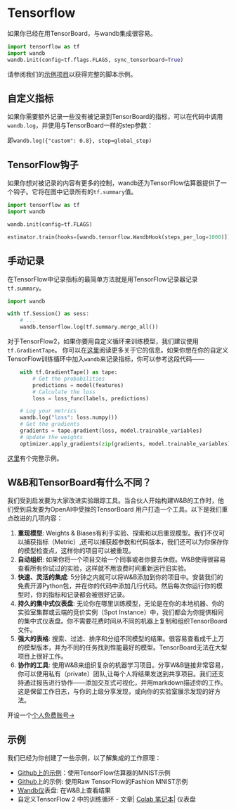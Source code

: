 # Tensorflow

如果你已经在用TensorBoard，与wandb集成很容易。

```python
import tensorflow as tf
import wandb
wandb.init(config=tf.flags.FLAGS, sync_tensorboard=True)
```

请参阅我们的[示例项目](https://docs.wandb.ai/v/zh-hans/examples)以获得完整的脚本示例。

## **自定义指标**

如果你需要额外记录一些没有被记录到TensorBoard的指标，可以在代码中调用`wandb.log`，并使用与TensorBoard一样的step参数：

即`wandb.log({"custom": 0.8}, step=global_step)`

##  **TensorFlow钩子**

如果你想对被记录的内容有更多的控制，wandb还为TensorFlow估算器提供了一个钩子。它将在图中记录所有的`tf.summary`值。

```python
import tensorflow as tf
import wandb

wandb.init(config=tf.FLAGS)

estimator.train(hooks=[wandb.tensorflow.WandbHook(steps_per_log=1000)])
```

## **手动记录**

 在TensorFlow中记录指标的最简单方法就是用TensorFlow记录器记录`tf.summary`。

```python
import wandb

with tf.Session() as sess:
    # ...
    wandb.tensorflow.log(tf.summary.merge_all())
```

 对于TensorFlow2，如果你要用自定义循环来训练模型，我们建议使用`tf.GradientTape`。 你可以在[这里](https://www.tensorflow.org/tutorials/customization/custom_training_walkthrough)阅读更多关于它的信息。如果你想在你的自定义TensorFlow训练循环中加入`wandb`来记录指标，你可以参考这段代码——

```python
    with tf.GradientTape() as tape:
        # Get the probabilities
        predictions = model(features)
        # Calculate the loss
        loss = loss_func(labels, predictions)

    # Log your metrics
    wandb.log("loss": loss.numpy())
    # Get the gradients
    gradients = tape.gradient(loss, model.trainable_variables)
    # Update the weights
    optimizer.apply_gradients(zip(gradients, model.trainable_variables))
```

[这里](https://www.wandb.com/articles/wandb-customizing-training-loops-in-tensorflow-2)有个完整示例。

## **W&B和TensorBoard有什么不同？**

我们受到启发要为大家改进实验跟踪工具。当合伙人开始构建W&B的工作时，他们受到启发要为OpenAI中受挫的TensorBoard 用户打造一个工具。以下是我们重点改进的几项内容：

1.  **重现模型**: Weights & Biases有利于实验、探索和以后重现模型。我们不仅可以捕获指标（Metric）,还可以捕获超参数和代码版本，我们还可以为你保存你的模型检查点，这样你的项目可以被重现。
2. **自动组织**: 如果你将一个项目交给一个同事或者你要去休假。W&B使得很容易查看所有你试过的实验，这样就不用浪费时间重新运行旧实验。
3.    **快速、灵活的集成**: 5分钟之内就可以将W&B添加到你的项目中。安装我们的免费开源Python包，并在你的代码中添加几行代码。然后每次你运行你的模型时，你的指标和记录都会被很好记录。 
4.  **持久的集中式仪表盘**: 无论你在哪里训练模型，无论是在你的本地机器、你的实验室集群或云端的竞价实例（Spot Instance）中，我们都会为你提供相同的集中式仪表盘。你不需要花费时间从不同的机器上复制和组织TensorBoard文件。
5.  **强大的表格**: 搜索、过滤、排序和分组不同模型的结果。很容易查看成千上万的模型版本，并为不同的任务找到性能最好的模型。TensorBoard无法在大型项目上很好工作。
6.   **协作的工具**: 使用W&B来组织复杂的机器学习项目。分享W&B链接非常容易，你可以使用私有（private）团队,让每个人将结果发送到共享项目。我们还支持通过报告进行协作——添加交互式可视化，并用markdown描述你的工作。这是保留工作日志，与你的上级分享发现，或向你的实验室展示发现的好方法。

 开设一个[个人免费账号→](http://app.wandb.ai/)​​

## **示例**

我们已经为你创建了一些示例，以了解集成的工作原理：

*   [Github上的示例](https://github.com/wandb/examples/blob/master/examples/tensorflow/tf-estimator-mnist/mnist.py)：使用TensorFlow估算器的MNIST示例
*   [Github](https://github.com/wandb/examples/blob/master/examples/tensorflow/tf-cnn-fashion/train.py)上的示例: 使用Raw TensorFlow的Fashion MNIST示例
*   [Wandb仪](https://app.wandb.ai/l2k2/examples-tf-estimator-mnist/runs/p0ifowcb)表盘: 在W&B上查看结果
* 自定义TensorFlow 2 中的训练循环 - 文章\| [Colab 笔记本](https://colab.research.google.com/drive/1JCpAbjkCFhYMT7LCQ399y35TS3jlMpvM)\| 仪表盘​​

